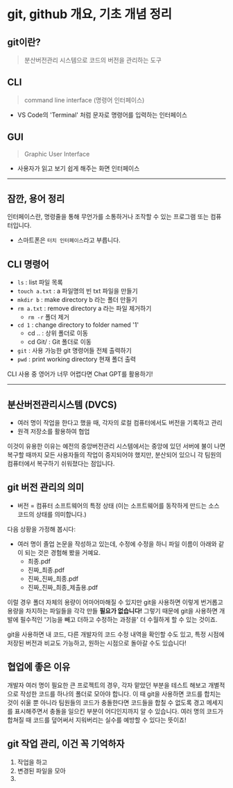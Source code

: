 # git, github 개요, 기초 개념 정리

## git이란? 
> 분산버전관리 시스템으로 코드의 버전을 관리하는 도구


## CLI
> command line interface (명령어 인터페이스)

- VS Code의 'Terminal' 처럼 문자로 명령어를 입력하는 인터페이스

## GUI
> Graphic User Interface 

- 사용자가 읽고 보기 쉽게 해주는 화면 인터페이스 

---
## 잠깐, 용어 정리
인터페이스란, 명령줄을 통해 무언가를 소통하거나 조작할 수 있는 프로그램 또는 컴퓨터입니다. 
- 스마트폰은 `터치 인터페이스`라고 부릅니다. 


## CLI 명령어
- `ls` : list 파일 목록
- `touch a.txt` : a 파일명의 빈 txt 파일을 만들기 
- `mkdir b` : make directory b 라는 폴더 만들기
- `rm a.txt` : remove directory a 라는 파일 제거하기 
    - `rm -r` 폴더 제거 
- `cd 1` : change directory to folder named '1' 
    - cd .. : 상위 폴더로 이동
    - cd Git/ : Git 폴더로 이동
- `git` : 사용 가능한 git 명령어들 전체 출력하기 
- `pwd` : print working directory 현재 폴더 출력

CLI 사용 중 영어가 너무 어렵다면 Chat GPT를 활용하기!

---

## 분산버전관리시스템 (DVCS)
- 여러 명이 작업을 한다고 했을 때, 각자의 로컬 컴퓨터에서도 버전을 기록하고 관리
- 원격 저장소를 활용하여 협업 

이것이 유용한 이유는 예전의 중앙버전관리 시스템에서는 중앙에 있던 서버에 불이 나면 복구할 때까지 모든 사용자들의 작업이 중지되어야 했지만, 분산되어 있으니 각 팀원의 컴퓨터에서 복구하기 쉬워졌다는 점입니다. 

## git 버전 관리의 의미
- 버전 = 컴퓨터 소프트웨어의 특정 상태 (이는 소프트웨어를 동작하게 만드는 소스 코드의 상태를 의미합니다.)

다음 상황을 가정해 봅시다:
- 여러 명이 졸업 논문을 작성하고 있는데, 수정에 수정을 하니 파일 이름이 아래와 같이 되는 것은 경험해 봤을 거예요. 
    - 최종.pdf
    - 진짜_최종.pdf
    - 진짜_진짜_최종.pdf
    - 진짜_진짜_최종_제출용.pdf

이럴 경우 폴더 자체의 용량이 어마어마해질 수 있지만 git을 사용하면 이렇게 번거롭고 용량을 차지하는 파일들을 각각 만들 **필요가 없습니다!** 그렇기 때문에 git을 사용하면 개발에 필수적인 '기능을 빼고 더하고 수정하는 과정을' 더 수월하게 할 수 있는 것이죠.

git을 사용하면 내 코드, 다른 개발자의 코드 수정 내역을 확인할 수도 있고, 특정 시점에 저장된 버전과 비교도 가능하고, 원하는 시점으로 돌아갈 수도 있습니다!


## 협업에 좋은 이유
개발자 여러 명이 필요한 큰 프로젝트의 경우, 각자 맡았던 부분을 테스트 해보고 개별적으로 작성한 코드를 하나의 폴더로 모아야 합니다. 이 때 git을 사용하면 코드를 합치는 것이 쉬울 뿐 아니라 팀원들의 코드가 충돌한다면 코드들을 합칠 수 없도록 경고 메세지를 표시해주면서 충돌을 일으킨 부분이 어디인지까지 알 수 있습니다. 
여러 명의 코드가 합쳐질 때 코드를 덮어써서 지워버리는 실수를 예방할 수 있다는 뜻이죠!


## git 작업 관리, 이건 꼭 기억하자
1. 작업을 하고
2. 변경된 파일을 모아
3. 